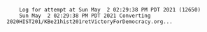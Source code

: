         Log for attempt at Sun May  2 02:29:38 PM PDT 2021 (12650)
        Sun May  2 02:29:38 PM PDT 2021 Converting 2020HIST201/KBe21hist201retVictoryForDemocracy.org...
